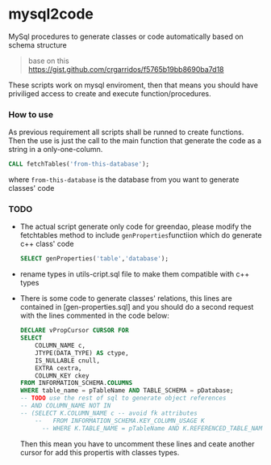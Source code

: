 mysql2code
===

MySql procedures to generate classes or code automatically based on schema structure
> base on this https://gist.github.com/crgarridos/f5765b19bb8690ba7d18

These scripts work on mysql enviroment, then that means you should have priviliged access to create and execute function/procedures. 

### How to use
As previous requirement all scripts shall be runned to create functions.
Then the use is just the call to the main function that generate the code as a string in a only-one-column.
```sql
CALL fetchTables('from-this-database');
```
where `from-this-database` is the database from you want to generate classes' code

### TODO
* The actual script generate only code for greendao, please modify the fetchtables method to include `genProperties`functiion which do generate c++ class' code 

    ```sql
    SELECT genProperties('table','database');
    ```
* rename types in utils-cript.sql file to make them compatible with c++ types
* There is some code to generate classes' relations, this lines are contained in [gen-properties.sql] and you should do a second request with the lines commented in the code below:

    ```sql
    DECLARE vPropCursor CURSOR FOR 
    SELECT 
        COLUMN_NAME c,
        JTYPE(DATA_TYPE) AS ctype,
        IS_NULLABLE cnull, 
        EXTRA cextra, 
        COLUMN_KEY ckey
    FROM INFORMATION_SCHEMA.COLUMNS 
    WHERE table_name = pTableName AND TABLE_SCHEMA = pDatabase;
    -- TODO use the rest of sql to generate object references
    -- AND COLUMN_NAME NOT IN
    -- (SELECT K.COLUMN_NAME c -- avoid fk attributes
    	--   FROM INFORMATION_SCHEMA.KEY_COLUMN_USAGE K
    	  -- WHERE K.TABLE_NAME = pTableName AND K.REFERENCED_TABLE_NAME IS NOT NULL);
    ```
    
    Then this mean you have to uncomment these lines and ceate another cursor for add this propertis with classes types.
